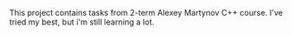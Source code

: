 This project contains tasks from 2-term Alexey Martynov C++ course.
I've tried my best, but i'm still learning a lot.
